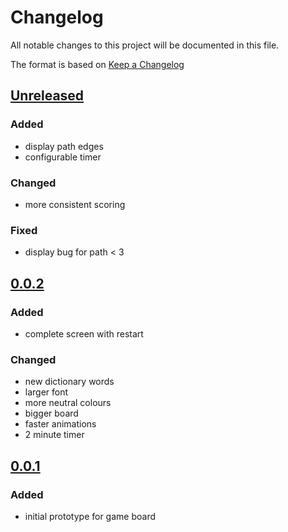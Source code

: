 # Changelog
All notable changes to this project will be documented in this file.

The format is based on [Keep a Changelog](https://keepachangelog.com/en/1.0.0/)

## [Unreleased]

### Added
- display path edges
- configurable timer

### Changed
- more consistent scoring

### Fixed
- display bug for path < 3

## [0.0.2]

### Added
- complete screen with restart

### Changed
- new dictionary words
- larger font
- more neutral colours
- bigger board
- faster animations
- 2 minute timer

## [0.0.1]

### Added
- initial prototype for game board

[Unreleased]: https://github.com/amccausl/hex-spell/compare/v0.0.2...master
[0.0.2]: https://github.com/amccausl/hex-spell/compare/v0.0.1...v0.0.2
[0.0.1]: https://github.com/amccausl/hex-spell/compare/gh-pages...v0.0.1
